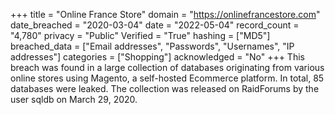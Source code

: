 +++
title = "Online France Store"
domain = "https://onlinefrancestore.com"
date_breached = "2020-03-04"
date = "2022-05-04"
record_count = "4,780"
privacy = "Public"
Verified = "True"
hashing = ["MD5"]
breached_data = ["Email addresses", "Passwords", "Usernames", "IP addresses"]
categories = ["Shopping"]
acknowledged = "No"
+++
This breach was found in a large collection of databases originating from various online stores using Magento, a self-hosted Ecommerce platform. In total, 85 databases were leaked. The collection was released on RaidForums by the user sqldb on March 29, 2020.
